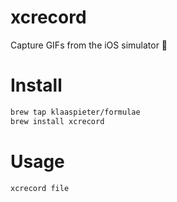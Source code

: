 # xcrecord

Capture GIFs from the iOS simulator 🎥

# Install

```sh
brew tap klaaspieter/formulae
brew install xcrecord
```

# Usage

```sh
xcrecord file
```
